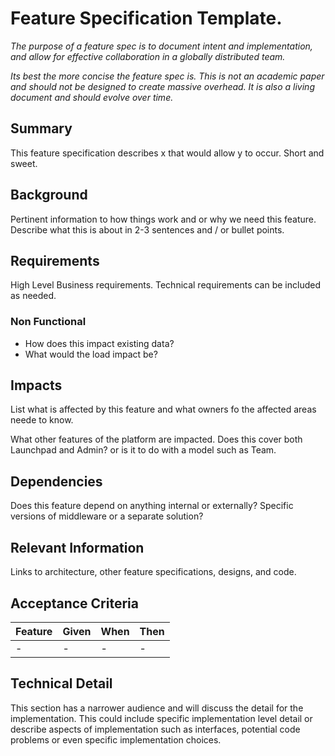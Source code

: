 # Feature Specification Template.

_The purpose of a feature spec is to document intent and implementation, and allow for effective collaboration in a globally distributed team._

_Its best the more concise the feature spec is. This is not an academic paper and should not be designed to create massive overhead. It is also a living document and should evolve over time._

## Summary

This feature specification describes x that would allow y to occur. Short and sweet.

## Background

Pertinent information to how things work and or why we need this feature. Describe what this is about in 2-3 sentences and / or bullet points.

## Requirements

High Level Business requirements. Technical requirements can be included as needed.

### Non Functional

- How does this impact existing data?
- What would the load impact be?

## Impacts

List what is affected by this feature and what owners fo the affected areas neede to know.

What other features of the platform are impacted. Does this cover both Launchpad and Admin? or is it to do with a model such as Team.

## Dependencies

Does this feature depend on anything internal or externally? Specific versions of middleware or a separate solution?

## Relevant Information

Links to architecture, other feature specifications, designs, and code.

## Acceptance Criteria

| Feature | Given | When | Then
| --- | --- | --- | --- |
| - | - | - | - |

## Technical Detail

This section has a narrower audience and will discuss the detail for the implementation. This could include specific implementation level detail or describe aspects of implementation such as interfaces, potential code problems or even specific implementation choices.